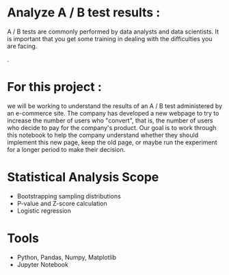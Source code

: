 # Analyze A / B test results :

A / B tests are commonly performed by data analysts and data scientists. It is important that you get some training in dealing with the difficulties you are facing.


. 
# For this project :
we will be working to understand the results of an A / B test administered by an e-commerce site. The company has developed a new webpage to try to increase the number of users who "convert", that is, the number of users who decide to pay for the company's product. Our goal is to work through this notebook to help the company understand whether they should implement this new page, keep the old page, or maybe run the experiment for a longer period to make their decision.


# Statistical Analysis Scope

- Bootstrapping sampling distributions
- P-value and Z-score calculation
- Logistic regression


# Tools

- Python, Pandas, Numpy, Matplotlib
- Jupyter Notebook



